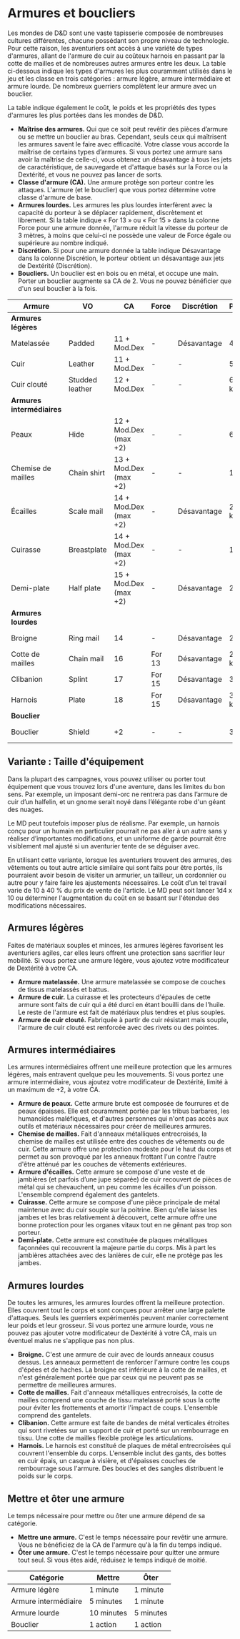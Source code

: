# Armures et boucliers

Les mondes de D&D sont une vaste tapisserie composée de nombreuses cultures différentes, chacune possédant son propre niveau de technologie. Pour cette raison, les aventuriers ont accès à une variété de types d'armures, allant de l'armure de cuir au coûteux harnois en passant par la cotte de mailles et de nombreuses autres armures entre les deux. La table ci-dessous indique les types d'armures les plus couramment utilisés dans le jeu et les classe en trois catégories : armure légère, armure intermédiaire et armure lourde. De nombreux guerriers complètent leur armure avec un bouclier.

La table indique également le coût, le poids et les propriétés des types d'armures les plus portées dans les mondes de D&D.

- **Maîtrise des armures.** Qui que ce soit peut revêtir des pièces d’armure ou se mettre un bouclier au bras. Cependant, seuls ceux qui maîtrisent les armures savent le faire avec efficacité. Votre classe vous accorde la maîtrise de certains types d’armures. Si vous portez une armure sans avoir la maîtrise de celle-ci, vous obtenez un désavantage à tous les jets de caractéristique, de sauvegarde et d'attaque basés sur la Force ou la Dextérité, et vous ne pouvez pas lancer de sorts.
- **Classe d'armure (CA).** Une armure protège son porteur contre les attaques. L'armure (et le bouclier) que vous portez détermine votre classe d'armure de base.
- **Armures lourdes.** Les armures les plus lourdes interfèrent avec la capacité du porteur à se déplacer rapidement, discrètement et librement. Si la table indique « For 13 » ou « For 15 » dans la colonne Force pour une armure donnée, l'armure réduit la vitesse du porteur de 3 mètres, à moins que celui-ci ne possède une valeur de Force égale ou supérieure au nombre indiqué.
- **Discrétion.** Si pour une armure donnée la table indique Désavantage dans la colonne Discrétion, le porteur obtient un désavantage aux jets de Dextérité (Discrétion).
- **Boucliers.** Un bouclier est en bois ou en métal, et occupe une main. Porter un bouclier augmente sa CA de 2. Vous ne pouvez bénéficier que d'un seul bouclier à la fois.

| Armure                | VO              | CA                     | Force  | Discrétion  | Poids  | Prix   |
|-----------------------|----------------|------------------------|--------|------------|--------|--------|
| **Armures légères**   |                |                        |        |            |        |        |
| Matelassée           | Padded         | 11 + Mod.Dex           | -      | Désavantage | 4 kg   | 5 po   |
| Cuir                 | Leather        | 11 + Mod.Dex           | -      | -          | 5 kg   | 10 po  |
| Cuir clouté          | Studded leather| 12 + Mod.Dex           | -      | -          | 6,5 kg | 45 po  |
| **Armures intermédiaires** |         |                        |        |            |        |        |
| Peaux                | Hide           | 12 + Mod.Dex (max +2)  | -      | -          | 6 kg   | 10 po  |
| Chemise de mailles   | Chain shirt    | 13 + Mod.Dex (max +2)  | -      | -          | 10 kg  | 50 po  |
| Écailles             | Scale mail     | 14 + Mod.Dex (max +2)  | -      | Désavantage | 22,5 kg | 50 po  |
| Cuirasse             | Breastplate    | 14 + Mod.Dex (max +2)  | -      | -          | 10 kg  | 400 po |
| Demi-plate          | Half plate      | 15 + Mod.Dex (max +2)  | -      | Désavantage | 20 kg  | 750 po |
| **Armures lourdes**  |                |                        |        |            |        |        |
| Broigne              | Ring mail      | 14                     | -      | Désavantage | 20 kg  | 30 po  |
| Cotte de mailles     | Chain mail     | 16                     | For 13 | Désavantage | 27,5 kg | 75 po  |
| Clibanion            | Splint         | 17                     | For 15 | Désavantage | 30 kg  | 200 po |
| Harnois              | Plate          | 18                     | For 15 | Désavantage | 32,5 kg | 1500 po |
| **Bouclier**         |                |                        |        |            |        |        |
| Bouclier            | Shield         | +2                     | -      | -          | 3 kg   | 10 po  |

## Variante : Taille d'équipement

Dans la plupart des campagnes, vous pouvez utiliser ou porter tout équipement que vous trouvez lors d'une aventure, dans les limites du bon sens. Par exemple, un imposant demi-orc ne rentrera pas dans l’armure de cuir d’un halfelin, et un gnome serait noyé dans l’élégante robe d'un géant des nuages.

Le MD peut toutefois imposer plus de réalisme. Par exemple, un harnois conçu pour un humain en particulier pourrait ne pas aller à un autre sans y réaliser d’importantes modifications, et un uniforme de garde pourrait être visiblement mal ajusté si un aventurier tente de se déguiser avec.

En utilisant cette variante, lorsque les aventuriers trouvent des armures, des vêtements ou tout autre article similaire qui sont faits pour être portés, ils pourraient avoir besoin de visiter un armurier, un tailleur, un cordonnier ou autre pour y faire faire les ajustements nécessaires. Le coût d’un tel travail varie de 10 à 40 % du prix de vente de l'article. Le MD peut soit lancer 1d4 x 10 ou déterminer l'augmentation du coût en se basant sur l'étendue des modifications nécessaires.

## Armures légères

Faites de matériaux souples et minces, les armures légères favorisent les aventuriers agiles, car elles leurs offrent une protection sans sacrifier leur mobilité. Si vous portez une armure légère, vous ajoutez votre modificateur de Dextérité à votre CA.

- **Armure matelassée.** Une armure matelassée se compose de couches de tissus matelassés et battus.
- **Armure de cuir.** La cuirasse et les protecteurs d'épaules de cette armure sont faits de cuir qui a été durci en étant bouilli dans de l'huile. Le reste de l'armure est fait de matériaux plus tendres et plus souples.
- **Armure de cuir clouté.** Fabriquée à partir de cuir résistant mais souple, l'armure de cuir clouté est renforcée avec des rivets ou des pointes.

## Armures intermédiaires

Les armures intermédiaires offrent une meilleure protection que les armures légères, mais entravent quelque peu les mouvements. Si vous portez une armure intermédiaire, vous ajoutez votre modificateur de Dextérité, limité à un maximum de +2, à votre CA.

- **Armure de peaux.** Cette armure brute est composée de fourrures et de peaux épaisses. Elle est couramment portée par les tribus barbares, les humanoïdes maléfiques, et d'autres personnes qui n'ont pas accès aux outils et matériaux nécessaires pour créer de meilleures armures.
- **Chemise de mailles.** Fait d'anneaux métalliques entrecroisés, la chemise de mailles est utilisée entre des couches de vêtements ou de cuir. Cette armure offre une protection modeste pour le haut du corps et permet au son provoqué par les anneaux frottant l'un contre l'autre d'être atténué par les couches de vêtements extérieures.
- **Armure d'écailles.** Cette armure se compose d'une veste et de jambières (et parfois d’une jupe séparée) de cuir recouvert de pièces de métal qui se chevauchent, un peu comme les écailles d'un poisson. L'ensemble comprend également des gantelets.
- **Cuirasse.** Cette armure se compose d'une pièce principale de métal maintenue avec du cuir souple sur la poitrine. Bien qu'elle laisse les jambes et les bras relativement à découvert, cette armure offre une bonne protection pour les organes vitaux tout en ne gênant pas trop son porteur.
- **Demi-plate.** Cette armure est constituée de plaques métalliques façonnées qui recouvrent la majeure partie du corps. Mis à part les jambières attachées avec des lanières de cuir, elle ne protège pas les jambes.

## Armures lourdes

De toutes les armures, les armures lourdes offrent la meilleure protection. Elles couvrent tout le corps et sont conçues pour arrêter une large palette d'attaques. Seuls les guerriers expérimentés peuvent manier correctement leur poids et leur grosseur. Si vous portez une armure lourde, vous ne pouvez pas ajouter votre modificateur de Dextérité à votre CA, mais un éventuel malus ne s'applique pas non plus.

- **Broigne.** C'est une armure de cuir avec de lourds anneaux cousus dessus. Les anneaux permettent de renforcer l'armure contre les coups d'épées et de haches. La broigne est inférieure à la cotte de mailles, et n'est généralement portée que par ceux qui ne peuvent pas se permettre de meilleures armures.
- **Cotte de mailles.** Fait d'anneaux métalliques entrecroisés, la cotte de mailles comprend une couche de tissu matelassé porté sous la cotte pour éviter les frottements et amortir l'impact de coups. L'ensemble comprend des gantelets.
- **Clibanion.** Cette armure est faite de bandes de métal verticales étroites qui sont rivetées sur un support de cuir et porté sur un rembourrage en tissu. Une cotte de mailles flexible protège les articulations.
- **Harnois.** Le harnois est constitué de plaques de métal entrecroisées qui couvrent l'ensemble du corps. L'ensemble inclut des gants, des bottes en cuir épais, un casque à visière, et d'épaisses couches de rembourrage sous l'armure. Des boucles et des sangles distribuent le poids sur le corps.

## Mettre et ôter une armure

Le temps nécessaire pour mettre ou ôter une armure dépend de sa catégorie.

- **Mettre une armure.** C'est le temps nécessaire pour revêtir une armure. Vous ne bénéficiez de la CA de l'armure qu'à la fin du temps indiqué.
- **Ôter une armure.** C'est le temps nécessaire pour quitter une armure tout seul. Si vous êtes aidé, réduisez le temps indiqué de moitié.

| Catégorie            | Mettre     | Ôter      |
| -------------------- | ---------- | --------- |
| Armure légère        | 1 minute   | 1 minute  |
| Armure intermédiaire | 5 minutes  | 1 minute  |
| Armure lourde        | 10 minutes | 5 minutes |
| Bouclier             | 1 action   | 1 action  |
